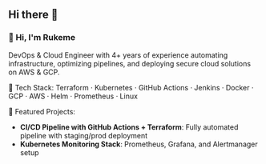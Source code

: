 ## Hi there 👋


### 👋 Hi, I'm Rukeme
DevOps & Cloud Engineer with 4+ years of experience automating infrastructure, optimizing pipelines, and deploying secure cloud solutions on AWS & GCP.

🚀 Tech Stack:
Terraform · Kubernetes · GitHub Actions · Jenkins · Docker · GCP · AWS · Helm · Prometheus · Linux

📌 Featured Projects:
- **CI/CD Pipeline with GitHub Actions + Terraform**: Fully automated pipeline with staging/prod deployment
- **Kubernetes Monitoring Stack**: Prometheus, Grafana, and Alertmanager setup




